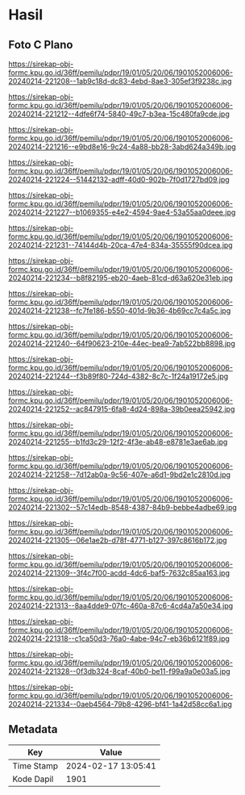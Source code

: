 # Hasil

## Foto C Plano

https://sirekap-obj-formc.kpu.go.id/36ff/pemilu/pdpr/19/01/05/20/06/1901052006006-20240214-221208--1ab9c18d-dc83-4ebd-8ae3-305ef3f9238c.jpg

https://sirekap-obj-formc.kpu.go.id/36ff/pemilu/pdpr/19/01/05/20/06/1901052006006-20240214-221212--4dfe6f74-5840-49c7-b3ea-15c480fa9cde.jpg

https://sirekap-obj-formc.kpu.go.id/36ff/pemilu/pdpr/19/01/05/20/06/1901052006006-20240214-221216--e9bd8e16-9c24-4a88-bb28-3abd624a349b.jpg

https://sirekap-obj-formc.kpu.go.id/36ff/pemilu/pdpr/19/01/05/20/06/1901052006006-20240214-221224--51442132-adff-40d0-902b-7f0d1727bd09.jpg

https://sirekap-obj-formc.kpu.go.id/36ff/pemilu/pdpr/19/01/05/20/06/1901052006006-20240214-221227--b1069355-e4e2-4594-9ae4-53a55aa0deee.jpg

https://sirekap-obj-formc.kpu.go.id/36ff/pemilu/pdpr/19/01/05/20/06/1901052006006-20240214-221231--74144d4b-20ca-47e4-834a-35555f90dcea.jpg

https://sirekap-obj-formc.kpu.go.id/36ff/pemilu/pdpr/19/01/05/20/06/1901052006006-20240214-221234--b8f82195-eb20-4aeb-81cd-d63a620e31eb.jpg

https://sirekap-obj-formc.kpu.go.id/36ff/pemilu/pdpr/19/01/05/20/06/1901052006006-20240214-221238--fc7fe186-b550-401d-9b36-4b69cc7c4a5c.jpg

https://sirekap-obj-formc.kpu.go.id/36ff/pemilu/pdpr/19/01/05/20/06/1901052006006-20240214-221240--64f90623-210e-44ec-bea9-7ab522bb8898.jpg

https://sirekap-obj-formc.kpu.go.id/36ff/pemilu/pdpr/19/01/05/20/06/1901052006006-20240214-221244--f3b89f80-724d-4382-8c7c-1f24a19172e5.jpg

https://sirekap-obj-formc.kpu.go.id/36ff/pemilu/pdpr/19/01/05/20/06/1901052006006-20240214-221252--ac847915-6fa8-4d24-898a-39b0eea25942.jpg

https://sirekap-obj-formc.kpu.go.id/36ff/pemilu/pdpr/19/01/05/20/06/1901052006006-20240214-221255--b1fd3c29-12f2-4f3e-ab48-e8781e3ae6ab.jpg

https://sirekap-obj-formc.kpu.go.id/36ff/pemilu/pdpr/19/01/05/20/06/1901052006006-20240214-221258--7d12ab0a-9c56-407e-a6d1-9bd2e1c2810d.jpg

https://sirekap-obj-formc.kpu.go.id/36ff/pemilu/pdpr/19/01/05/20/06/1901052006006-20240214-221302--57c14edb-8548-4387-84b9-bebbe4adbe69.jpg

https://sirekap-obj-formc.kpu.go.id/36ff/pemilu/pdpr/19/01/05/20/06/1901052006006-20240214-221305--06e1ae2b-d78f-4771-b127-397c8616b172.jpg

https://sirekap-obj-formc.kpu.go.id/36ff/pemilu/pdpr/19/01/05/20/06/1901052006006-20240214-221309--3f4c7f00-acdd-4dc6-baf5-7632c85aa163.jpg

https://sirekap-obj-formc.kpu.go.id/36ff/pemilu/pdpr/19/01/05/20/06/1901052006006-20240214-221313--8aa4dde9-07fc-460a-87c6-4cd4a7a50e34.jpg

https://sirekap-obj-formc.kpu.go.id/36ff/pemilu/pdpr/19/01/05/20/06/1901052006006-20240214-221318--c1ca50d3-76a0-4abe-94c7-eb36b6121f89.jpg

https://sirekap-obj-formc.kpu.go.id/36ff/pemilu/pdpr/19/01/05/20/06/1901052006006-20240214-221328--0f3db324-8caf-40b0-be11-f99a9a0e03a5.jpg

https://sirekap-obj-formc.kpu.go.id/36ff/pemilu/pdpr/19/01/05/20/06/1901052006006-20240214-221334--0aeb4564-79b8-4296-bf41-1a42d58cc6a1.jpg


## Metadata

| Key        | Value               |
| ---------- | ------------------- |
| Time Stamp | 2024-02-17 13:05:41 |
| Kode Dapil | 1901                |



